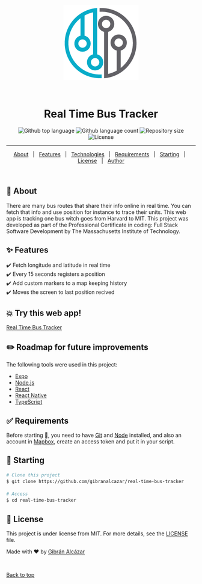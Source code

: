 <div align="center" id="top"> 
  <img src="mapbox-icon.png" alt="Real Time Bus Tracker" />

  &#xa0;

  <!-- <a href="https://realtimebustracker.netlify.app">Demo</a> -->
</div>

<h1 align="center">Real Time Bus Tracker</h1>

<p align="center">
  <img alt="Github top language" src="https://img.shields.io/github/languages/top/gibranalcazar/real-time-bus-tracker?color=56BEB8">

  <img alt="Github language count" src="https://img.shields.io/github/languages/count/gibranalcazar/real-time-bus-tracker?color=56BEB8">

  <img alt="Repository size" src="https://img.shields.io/github/repo-size/gibranalcazar/real-time-bus-tracker?color=56BEB8">

  <img alt="License" src="https://img.shields.io/github/license/gibranalcazar/real-time-bus-tracker?color=56BEB8">

  <!-- <img alt="Github issues" src="https://img.shields.io/github/issues/gibranalcazar/real-time-bus-tracker?color=56BEB8" /> -->

  <!-- <img alt="Github forks" src="https://img.shields.io/github/forks/gibranalcazar/real-time-bus-tracker?color=56BEB8" /> -->

  <!-- <img alt="Github stars" src="https://img.shields.io/github/stars/gibranalcazar/real-time-bus-tracker?color=56BEB8" /> -->
</p>

<!-- Status

<h4 align="center"> 
	🚧  Real Time Bus Tracker 🚀 Under construction...  🚧
</h4>  -->

<hr>

<p align="center">
  <a href="#dart-about">About</a> &#xa0; | &#xa0; 
  <a href="#sparkles-features">Features</a> &#xa0; | &#xa0;
  <a href="#rocket-technologies">Technologies</a> &#xa0; | &#xa0;
  <a href="#white_check_mark-requirements">Requirements</a> &#xa0; | &#xa0;
  <a href="#checkered_flag-starting">Starting</a> &#xa0; | &#xa0;
  <a href="#memo-license">License</a> &#xa0; | &#xa0;
  <a href="https://github.com/gibranalcazar" target="_blank">Author</a>
</p>

<br>

## :dart: About ##

There are many bus routes that share their info online in real time. You can fetch that info and use position for instance to trace their units. This web app is tracking one bus witch goes from Harvard to MIT. This project was developed as part of the Professional Certificate in coding: Full Stack Software Development by The Massachusetts Institute of Technology.

## :sparkles: Features ##

:heavy_check_mark: Fetch longitude and latitude in real time\
:heavy_check_mark: Every 15 seconds registers a position\
:heavy_check_mark: Add custom markers to a map keeping history\
:heavy_check_mark: Moves the screen to last position recived

## :boom: Try this web app! ##

<brk>
<a href="https://gibranalcazar.github.io/Real-Time-Bus-Tracker/" target="_blank">Real Time Bus Tracker</a>

## :pencil2: Roadmap for future improvements ##

The following tools were used in this project:

- [Expo](https://expo.io/)
- [Node.js](https://nodejs.org/en/)
- [React](https://pt-br.reactjs.org/)
- [React Native](https://reactnative.dev/)
- [TypeScript](https://www.typescriptlang.org/)

## :white_check_mark: Requirements ##

Before starting :checkered_flag:, you need to have [Git](https://git-scm.com) and [Node](https://nodejs.org/en/) installed, and also an account in [Mapbox](https://www.mapbox.com/), create an access token and put it in your script.

## :checkered_flag: Starting ##

```bash
# Clone this project
$ git clone https://github.com/gibranalcazar/real-time-bus-tracker

# Access
$ cd real-time-bus-tracker

```

## :memo: License ##

This project is under license from MIT. For more details, see the [LICENSE](LICENSE) file.


Made with :heart: by <a href="https://github.com/gibranalcazar" target="_blank">Gibrán Alcázar</a>

&#xa0;

<a href="#top">Back to top</a>
